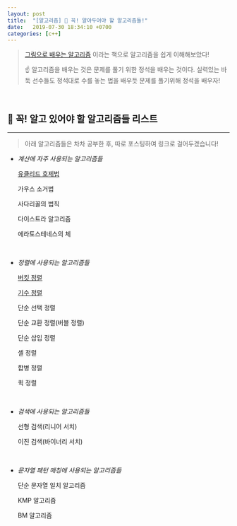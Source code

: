 ```yaml
---
layout: post
title:  "[알고리즘] 🎁 꼭! 알아두어야 할 알고리즘들!"
date:   2019-07-30 18:34:10 +0700
categories: [c++]
---
```


> [그림으로 배우는 알고리즘](https://www.aladin.co.kr/shop/wproduct.aspx?ItemId=85969851) 이라는 책으로 알고리즘을 쉽게 이해해보았다!
>
> ☝️ 알고리즘을 배우는 것은 문제를 풀기 위한 정석을 배우는 것이다. 실력있는 바둑 선수들도 정석대로 수를 놓는 법을 배우듯 문제를 풀기위해 정석을 배우자!

<br>

## 🎁 꼭! 알고 있어야 할 알고리즘들 리스트
---

> 아래 알고리즘들은 차차 공부한 후, 따로 포스팅하여 링크로 걸어두겠습니다!

- _계산에 자주 사용되는 알고리즘들_

    [유클리드 호제법](https://choheeis.github.io/c/2019/05/24/%EC%B5%9C%EB%8C%80%EA%B3%B5%EC%95%BD%EC%88%98-%EC%B5%9C%EC%86%8C%EA%B3%B5%EB%B0%B0%EC%88%98.html)

    가우스 소거법

    사다리꼴의 법칙

    다이스트라 알고리즘

    에라토스테네스의 체

    <br>

- _정렬에 사용되는 알고리즘들_

    [버킷 정렬](https://choheeis.github.io/c++/2019/08/07/%EB%B2%84%ED%82%B7%EC%A0%95%EB%A0%AC.html)

    [기수 정렬](https://choheeis.github.io/c++/2019/08/07/%EA%B8%B0%EC%88%98%EC%A0%95%EB%A0%AC.html)

    단순 선택 정렬

    단순 교환 정렬(버블 정렬)

    단순 삽입 정렬

    셸 정렬

    합병 정렬

    퀵 정렬

    <br>

- _검색에 사용되는 알고리즘들_

    선형 검색(리니어 서치)

    이진 검색(바이너리 서치)

    <br>

- _문자열 패턴 매칭에 사용되는 알고리즘들_

    단순 문자열 일치 알고리즘

    KMP 알고리즘

    BM 알고리즘

    <br>

